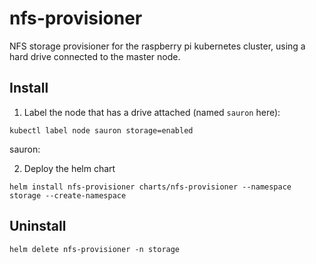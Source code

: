 # nfs-provisioner

NFS storage provisioner for the raspberry pi kubernetes cluster, using a hard drive connected to the master node.

## Install

1. Label the node that has a drive attached (named `sauron` here):

```
kubectl label node sauron storage=enabled
```
sauron: 

2. Deploy the helm chart

```
helm install nfs-provisioner charts/nfs-provisioner --namespace storage --create-namespace
```

## Uninstall

```
helm delete nfs-provisioner -n storage
```
